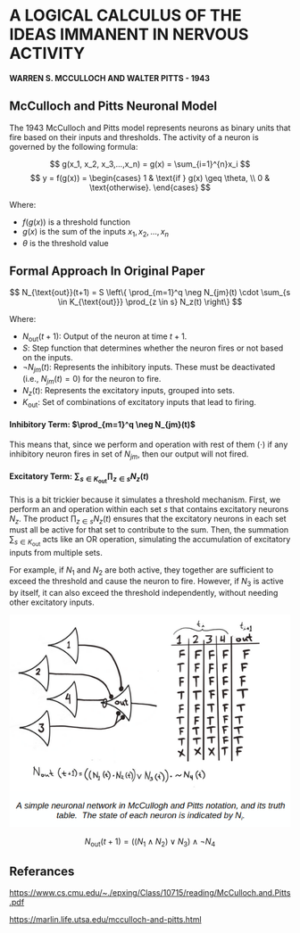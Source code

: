 # A LOGICAL CALCULUS OF THE IDEAS IMMANENT IN NERVOUS ACTIVITY

**WARREN S. MCCULLOCH AND WALTER PITTS - 1943**

## McCulloch and Pitts Neuronal Model

The 1943 McCulloch and Pitts model represents neurons as binary units that fire based on their inputs and thresholds. The activity of a neuron is governed by the following formula:

$$
g(x_1, x_2, x_3,...,x_n) = g(x) = \sum_{i=1}^{n}x_i 
$$
$$
y = f(g(x)) = 
\begin{cases} 
1 & \text{if } g(x) \geq \theta, \\
0 & \text{otherwise}.
\end{cases}
$$

Where:
- $f(g(x))$ is a threshold function
- $g(x)$ is the sum of the inputs $x_1,x_2,…,x_n$
- $\theta$ is the threshold value


## Formal Approach In Original Paper 

$$
N_{\text{out}}(t+1) = S \left\{ \prod_{m=1}^q \neg N_{jm}(t) \cdot \sum_{s \in K_{\text{out}}} \prod_{z \in s} N_z(t) \right\}
$$

Where:

- $N_{\text{out}}(t+1)$: Output of the neuron at time $t+1$.
- $S$: Step function that determines whether the neuron fires or not based on the inputs.
- $\neg N_{jm}(t)$: Represents the inhibitory inputs. These must be deactivated (i.e., $N_{jm}(t) = 0$) for the neuron to fire.
- $N_z(t)$: Represents the excitatory inputs, grouped into sets. 
- $K_{\text{out}}$: Set of combinations of excitatory inputs that lead to firing.



#### Inhibitory Term: $\prod_{m=1}^q \neg N_{jm}(t)$

This means that, since we perform and operation with rest of them $(\cdot)$ if any inhibitory neuron fires in set of $N_{jm}$, then our output will not fired.

#### Excitatory Term: $\sum_{s \in K_{\text{out}}} \prod_{z \in s} N_z(t)$ 

This is a bit trickier because it simulates a threshold mechanism. First, we perform an and operation within each set $s$ that contains excitatory neurons $N_z$. The product $\prod_{z \in s} N_z(t)$ ensures that the excitatory neurons in each set must all be active for that set to contribute to the sum. Then, the summation $\sum_{s \in K_{\text{out}}}$ acts like an OR operation, simulating the accumulation of excitatory inputs from multiple sets.

For example, if $N_1$ and $N_2$ are both active, they together are sufficient to exceed the threshold and cause the neuron to fire. However, if $N_3$ is active by itself, it can also exceed the threshold independently, without needing other excitatory inputs. 

<p align="center">
  <img src="./media/example.png">
</p>

$$
N_{\text{out}}(t+1) = \left( (N_1 \land N_2) \lor N_3 \right) \land \neg N_4
$$


## Referances

https://www.cs.cmu.edu/~./epxing/Class/10715/reading/McCulloch.and.Pitts.pdf

https://marlin.life.utsa.edu/mcculloch-and-pitts.html

<script
  src="https://cdn.mathjax.org/mathjax/latest/MathJax.js?config=TeX-AMS-MML_HTMLorMML"
  type="text/javascript">
</script>
